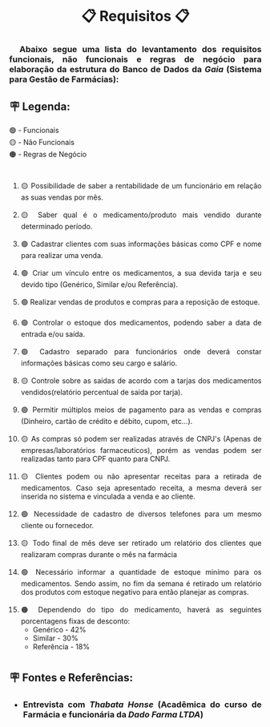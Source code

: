 <h1 align="center"> 
    <p>📋 <strong>Requisitos</strong> 📋</p>
</h1>
<h3 align="justify"> 
    <p> &nbsp
    Abaixo segue uma lista do levantamento dos requisitos funcionais, não funcionais e regras de negócio para elaboração da estrutura do Banco de Dados da <strong><em>Gaia</em></strong> (Sistema para Gestão de Farmácias):
    </p>
    <h2></h2>
    <p> 
    <h2><strong>🪧 Legenda:</strong></h2>
        🟢 - Funcionais
        <br>
        🟡 - Não Funcionais
        <br>
        🟠 - Regras de Negócio
        <br>
    </p>
</h3>

#
<div align="justify">
    <ol>
        <li>🟡 Possibilidade de saber a rentabilidade de um funcionário em relação as suas vendas por mês.</li><br>
        <li>🟡 Saber qual é o medicamento/produto mais vendido durante determinado período.</li><br>
        <li>🟢 Cadastrar clientes com suas informações básicas como CPF e nome para realizar uma venda.</li><br>
        <li>🟢 Criar um vínculo entre os medicamentos, a sua devida tarja e seu devido tipo (Genérico, Similar e/ou Referência).</li><br>
        <li>🟢 Realizar vendas de produtos e compras para a reposição de estoque.</li><br>
        <li>🟢 Controlar o estoque dos medicamentos, podendo saber a data de entrada e/ou saída.</li><br>
        <li>🟢 Cadastro separado para funcionários onde deverá constar informações básicas como seu cargo e salário.</li><br>
        <li>🟡 Controle sobre as saídas de acordo com a tarjas dos medicamentos vendidos(relatório percentual de saída por tarja).</li><br>
        <li>🟢 Permitir múltiplos meios de pagamento para as vendas e compras (Dinheiro, cartão de crédito e débito, cupom, etc...).</li><br>
        <li>🟡 As compras só podem ser realizadas através de CNPJ's (Apenas de empresas/laboratórios farmaceuticos), porém as vendas podem ser realizadas tanto para CPF quanto para CNPJ.</li><br>
        <li>🟡 Clientes podem ou não apresentar receitas para a retirada de medicamentos. Caso seja apresentado receita, a mesma deverá ser inserida no sistema e vinculada a venda e ao cliente. </li><br>
        <li>🟢 Necessidade de cadastro de diversos telefones para um mesmo cliente ou fornecedor.</li><br>
        <li>🟡 Todo final de mês deve ser retirado um relatório dos clientes que realizaram compras durante o mês na farmácia</li><br>
        <li>🟢 Necessário informar a quantidade de estoque minímo para os medicamentos. Sendo assim, no fim da semana é retirado um relatório dos produtos com estoque negativo para então planejar as compras.</li><br>
        <li>🟠 Dependendo do tipo do medicamento, haverá as seguintes porcentagens fixas de desconto:
            <ul>
                <li>Genérico - 42%</li>
                <li>Similar - 30%</li>
                <li>Referência - 18%</li>
            </ul>
        </li>
    </ol>
<div>

#
<h2><strong>🪧 Fontes e Referências:<strong></h2>
<h3 align="justify"> 
    <ul>
        <li>Entrevista com <em>Thabata Honse</em> (Acadêmica do curso de Farmácia e funcionária da <em>Dado Farma LTDA</em>)</li>
    </ul>  
 
</h3>
